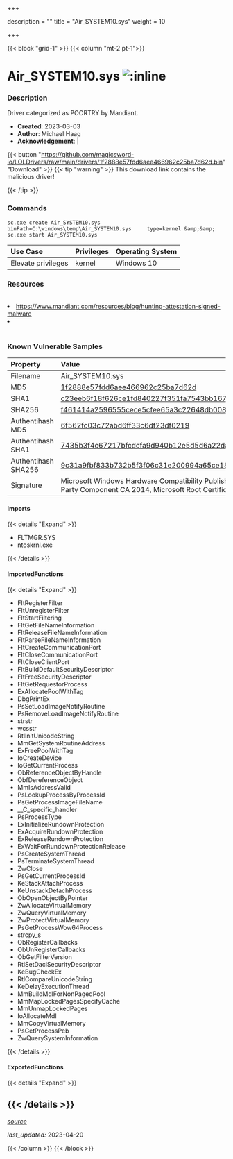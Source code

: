 +++

description = ""
title = "Air_SYSTEM10.sys"
weight = 10

+++


{{< block "grid-1" >}}
{{< column "mt-2 pt-1">}}


# Air_SYSTEM10.sys ![:inline](/images/twitter_verified.png) 


### Description

Driver categorized as POORTRY by Mandiant.

- **Created**: 2023-03-03
- **Author**: Michael Haag
- **Acknowledgement**:  | [](https://twitter.com/)

{{< button "https://github.com/magicsword-io/LOLDrivers/raw/main/drivers/1f2888e57fdd6aee466962c25ba7d62d.bin" "Download" >}}
{{< tip "warning" >}}
This download link contains the malicious driver!

{{< /tip >}}

### Commands

```
sc.exe create Air_SYSTEM10.sys binPath=C:\windows\temp\Air_SYSTEM10.sys     type=kernel &amp;&amp; sc.exe start Air_SYSTEM10.sys
```

| Use Case | Privileges | Operating System | 
|:---- | ---- | ---- |
| Elevate privileges | kernel | Windows 10 |

### Resources
<br>
<li><a href="https://www.mandiant.com/resources/blog/hunting-attestation-signed-malware">https://www.mandiant.com/resources/blog/hunting-attestation-signed-malware</a></li>
<li><a href=""></a></li>
<br>

### Known Vulnerable Samples

| Property           | Value |
|:-------------------|:------|
| Filename           | Air_SYSTEM10.sys |
| MD5                | [1f2888e57fdd6aee466962c25ba7d62d](https://www.virustotal.com/gui/file/1f2888e57fdd6aee466962c25ba7d62d) |
| SHA1               | [c23eeb6f18f626ce1fd840227f351fa7543bb167](https://www.virustotal.com/gui/file/c23eeb6f18f626ce1fd840227f351fa7543bb167) |
| SHA256             | [f461414a2596555cece5cfee65a3c22648db0082ca211f6238af8230e41b3212](https://www.virustotal.com/gui/file/f461414a2596555cece5cfee65a3c22648db0082ca211f6238af8230e41b3212) |
| Authentihash MD5   | [6f562fc03c72abd6ff33c6df23df0219](https://www.virustotal.com/gui/search/authentihash%253A6f562fc03c72abd6ff33c6df23df0219) |
| Authentihash SHA1  | [7435b3f4c67217bfcdcfa9d940b12e5d5d6a22da](https://www.virustotal.com/gui/search/authentihash%253A7435b3f4c67217bfcdcfa9d940b12e5d5d6a22da) |
| Authentihash SHA256| [9c31a9fbf833b732b5f3f06c31e200994a65ce187260e66eff62278660dba4ef](https://www.virustotal.com/gui/search/authentihash%253A9c31a9fbf833b732b5f3f06c31e200994a65ce187260e66eff62278660dba4ef) |
| Signature         | Microsoft Windows Hardware Compatibility Publisher, Microsoft Windows Third Party Component CA 2014, Microsoft Root Certificate Authority 2010   |


#### Imports
{{< details "Expand" >}}
* FLTMGR.SYS
* ntoskrnl.exe

{{< /details >}}
#### ImportedFunctions
{{< details "Expand" >}}
* FltRegisterFilter
* FltUnregisterFilter
* FltStartFiltering
* FltGetFileNameInformation
* FltReleaseFileNameInformation
* FltParseFileNameInformation
* FltCreateCommunicationPort
* FltCloseCommunicationPort
* FltCloseClientPort
* FltBuildDefaultSecurityDescriptor
* FltFreeSecurityDescriptor
* FltGetRequestorProcess
* ExAllocatePoolWithTag
* DbgPrintEx
* PsSetLoadImageNotifyRoutine
* PsRemoveLoadImageNotifyRoutine
* strstr
* wcsstr
* RtlInitUnicodeString
* MmGetSystemRoutineAddress
* ExFreePoolWithTag
* IoCreateDevice
* IoGetCurrentProcess
* ObReferenceObjectByHandle
* ObfDereferenceObject
* MmIsAddressValid
* PsLookupProcessByProcessId
* PsGetProcessImageFileName
* __C_specific_handler
* PsProcessType
* ExInitializeRundownProtection
* ExAcquireRundownProtection
* ExReleaseRundownProtection
* ExWaitForRundownProtectionRelease
* PsCreateSystemThread
* PsTerminateSystemThread
* ZwClose
* PsGetCurrentProcessId
* KeStackAttachProcess
* KeUnstackDetachProcess
* ObOpenObjectByPointer
* ZwAllocateVirtualMemory
* ZwQueryVirtualMemory
* ZwProtectVirtualMemory
* PsGetProcessWow64Process
* strcpy_s
* ObRegisterCallbacks
* ObUnRegisterCallbacks
* ObGetFilterVersion
* RtlSetDaclSecurityDescriptor
* KeBugCheckEx
* RtlCompareUnicodeString
* KeDelayExecutionThread
* MmBuildMdlForNonPagedPool
* MmMapLockedPagesSpecifyCache
* MmUnmapLockedPages
* IoAllocateMdl
* MmCopyVirtualMemory
* PsGetProcessPeb
* ZwQuerySystemInformation

{{< /details >}}
#### ExportedFunctions
{{< details "Expand" >}}

{{< /details >}}
-----



[*source*](https://github.com/magicsword-io/LOLDrivers/tree/main/yaml/air_system10.yaml)

*last_updated:* 2023-04-20








{{< /column >}}
{{< /block >}}
